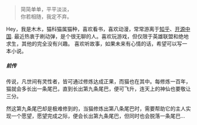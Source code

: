 > 简简单单，平平淡淡，  
> 你若相随，我定不弃。

Hey，我是木木，猫科猫属猫种，喜欢看书，喜欢动漫，常常游离于[知乎](https://www.zhihu.com/people/xiang-fei-de-yu-91-6/activities)、[开源中国](https://www.oschina.net/).
最近热衷于刷动弹，是个很无聊的人。喜欢玩游戏，但仅限于英雄联盟和绝地求生，其他的完全没有兴趣。
喜欢听故事，如果未来有心情的话，希望可以写一本小说。

##### 前传

传说，凡世间有灵性者，皆可通过修炼达成正果，而猫也在其中。每修炼一百年，猫就会多长出一条尾巴，直到长出第九条尾巴，便可飞升，连天上的神仙也要敬让三分。

然这第九条尾巴却是极难修到的，当猫修炼出第八条尾巴时，需要帮助它的主人实现一个愿望，愿望完成之际，便会长出第九条尾巴，但同时也会脱落一条尾巴...
